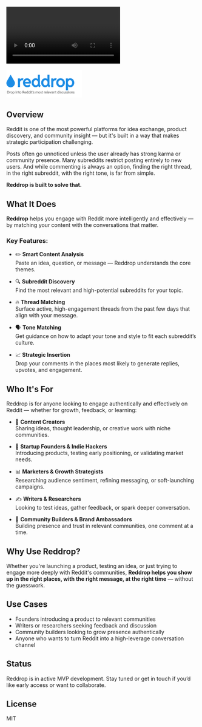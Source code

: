
<video src="https://github.com/user-attachments/assets/3f611c8f-c823-4692-b400-458937cfa640" controls preload></video>





<img src="logo.svg" alt="isolated" width="200"/>

## Overview

Reddit is one of the most powerful platforms for idea exchange, product discovery, and community insight — but it's built in a way that makes strategic participation challenging.

Posts often go unnoticed unless the user already has strong karma or community presence. Many subreddits restrict posting entirely to new users. And while commenting is always an option, finding the right thread, in the right subreddit, with the right tone, is far from simple.

**Reddrop is built to solve that.**


## What It Does

**Reddrop** helps you engage with Reddit more intelligently and effectively — by matching your content with the conversations that matter.

### Key Features:
- ✏️ **Smart Content Analysis**  
  Paste an idea, question, or message — Reddrop understands the core themes.

- 🔍 **Subreddit Discovery**  
  Find the most relevant and high-potential subreddits for your topic.

- 🔥 **Thread Matching**  
  Surface active, high-engagement threads from the past few days that align with your message.

- 🗣️ **Tone Matching**  
  Get guidance on how to adapt your tone and style to fit each subreddit’s culture.

- 📈 **Strategic Insertion**  
  Drop your comments in the places most likely to generate replies, upvotes, and engagement.

## Who It's For

Reddrop is for anyone looking to engage authentically and effectively on Reddit — whether for growth, feedback, or learning:

- 🧠 **Content Creators**  
  Sharing ideas, thought leadership, or creative work with niche communities.

- 🚀 **Startup Founders & Indie Hackers**  
  Introducing products, testing early positioning, or validating market needs.

- 📊 **Marketers & Growth Strategists**  
  Researching audience sentiment, refining messaging, or soft-launching campaigns.

- ✍️ **Writers & Researchers**  
  Looking to test ideas, gather feedback, or spark deeper conversation.

- 🎯 **Community Builders & Brand Ambassadors**  
  Building presence and trust in relevant communities, one comment at a time.

## Why Use Reddrop?

Whether you're launching a product, testing an idea, or just trying to engage more deeply with Reddit's communities, **Reddrop helps you show up in the right places, with the right message, at the right time** — without the guesswork.

## Use Cases

- Founders introducing a product to relevant communities  
- Writers or researchers seeking feedback and discussion  
- Community builders looking to grow presence authentically  
- Anyone who wants to turn Reddit into a high-leverage conversation channel

## Status

Reddrop is in active MVP development. Stay tuned or get in touch if you’d like early access or want to collaborate.

## License

MIT
